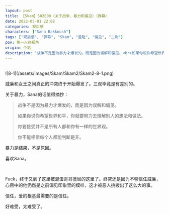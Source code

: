 ```yaml
---
layout: post
title: 【Skam】S02E08（关于战争、暴力和偏见）（弹幕）
date: 2022-05-01 22:08
categories: 观后感
characters: ["Sana Bakkoush"]
tags: ["观后感", "弹幕", "Skam", "羞耻", "偏见", "二刷"]
pov: 第一人称视角
origin: 个站
description: "战争不是因为暴力才爆发的，而是因为误解和偏见。<br>如果你说你希望世界和平，你就要努力去理解别人的想法和做法。<br>你要接受并不是所有人都和你有一样的世界观。<br>你不能相信每个人都能判断是非。<br>暴力是结果，不是原因。偏见和恐惧才是。"
---
```


<br>
![8-1](/assets/images/Skam/Skam2/Skam2-8-1.png)
<br>

威廉和女王之间真正的冲突终于开始爆发了。三观毕竟是有差别的。

关于暴力，Sana的话值得摘抄：

> 战争不是因为暴力才爆发的，而是因为误解和偏见。
> 
> 如果你说你希望世界和平，你就要努力去理解别人的想法和做法。
> 
> 你要接受并不是所有人都和你有一样的世界观。
> 
> 你不能相信每个人都能判断是非。

暴力是结果，不是原因。

喜欢Sana。

<br>

Fuck，终于又到了这里被混蛋哥哥搅局的这里了。终究还是因为不够信任威廉，心目中的他仍然是之前偏见印象里的模样，这才被恶人挑拨出了这么大的事。

信任，爱的根基最需要的是信任。

好难受，太难受了。
